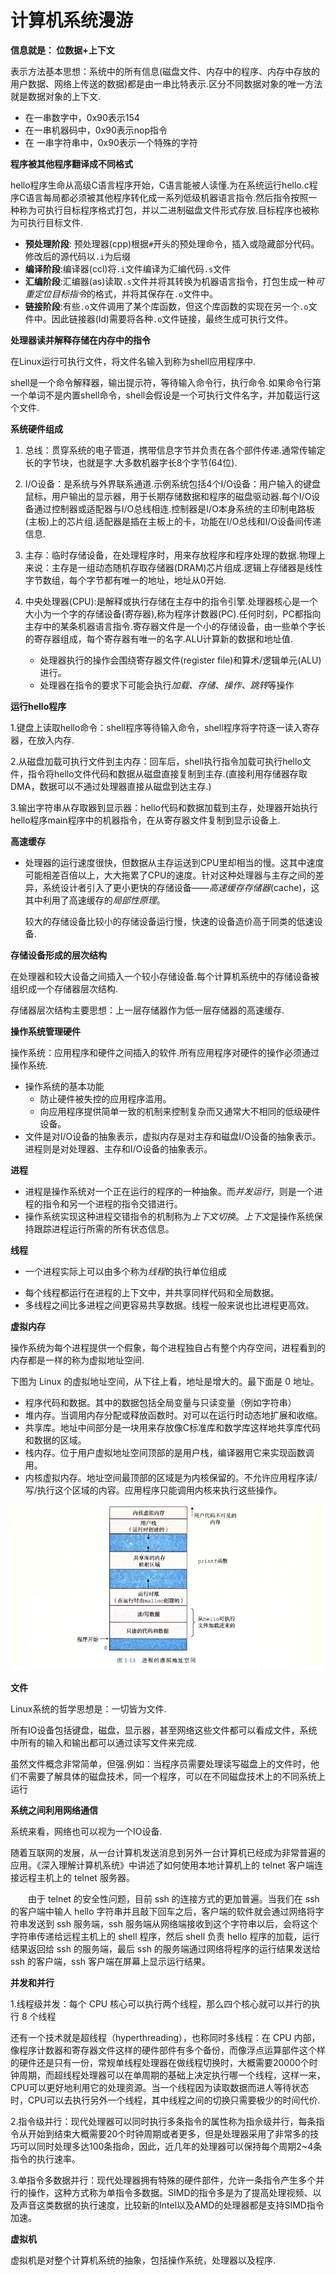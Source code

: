 # 计算机系统漫游

**信息就是： 位数据+上下文**

表示方法基本思想：系统中的所有信息(磁盘文件、内存中的程序、内存中存放的用户数据、网络上传送的数据)都是由一串比特表示.区分不同数据对象的唯一方法就是数据对象的上下文.

- 在一串数字中，0x90表示154
- 在一串机器码中，0x90表示nop指令
- 在 一串字符串中，0x90表示一个特殊的字符

**程序被其他程序翻译成不同格式**

hello程序生命从高级C语言程序开始，C语言能被人读懂.为在系统运行hello.c程序C语言每局都必须被其他程序转化成一系列低级机器语言指令.然后指令按照一种称为可执行目标程序格式打包，并以二进制磁盘文件形式存放.目标程序也被称为可执行目标文件.

- **预处理阶段**: 预处理器(cpp)根据`#`开头的预处理命令，插入或隐藏部分代码。修改后的源代码以`.i`为后缀
- **编译阶段**:编译器(ccl)将`.i`文件编译为汇编代码`.s`文件
- **汇编阶段**:汇编器(as)读取`.s`文件并将其转换为机器语言指令，打包生成一种*可重定位目标指令*的格式，并将其保存在`.o`文件中。
- **链接阶段**:有些`.o`文件调用了某个库函数，但这个库函数的实现在另一个`.o`文件中。因此链接器(ld)需要将各种`.o`文件链接，最终生成可执行文件。

**处理器读并解释存储在内存中的指令**

在Linux运行可执行文件，将文件名输入到称为shell应用程序中.

shell是一个命令解释器，输出提示符，等待输入命令行，执行命令.如果命令行第一个单词不是内置shell命令，shell会假设是一个可执行文件名字，并加载运行这个文件.

**系统硬件组成**

1. 总线：贯穿系统的电子管道，携带信息字节并负责在各个部件传递.通常传输定长的字节块，也就是字.大多数机器字长8个字节(64位).

2. I/O设备：是系统与外界联系通道.示例系统包括4个I/O设备：用户输入的键盘鼠标，用户输出的显示器，用于长期存储数据和程序的磁盘驱动器.每个I/O设备通过控制器或适配器与I/O总线相连.控制器是I/O本身系统的主印制电路板(主板)上的芯片组.适配器是插在主板上的卡，功能在I/O总线和I/O设备间传递信息.

3. 主存：临时存储设备，在处理程序时，用来存放程序和程序处理的数据.物理上来说：主存是一组动态随机存取存储器(DRAM)芯片组成.逻辑上存储器是线性字节数组，每个字节都有唯一的地址，地址从0开始.
4. 中央处理器(CPU):是解释或执行存储在主存中的指令引擎.处理器核心是一个大小为一个字的存储设备(寄存器),称为程序计数器(PC).任何时刻，PC都指向主存中的某条机器语言指令.寄存器文件是一个小的存储设备，由一些单个字长的寄存器组成，每个寄存器有唯一的名字.ALU计算新的数据和地址值.
   - 处理器执行的操作会围绕寄存器文件(register file)和算术/逻辑单元(ALU)进行。
   - 处理器在指令的要求下可能会执行*加载、存储、操作、跳转*等操作

**运行hello程序**

1.键盘上读取hello命令：shell程序等待输入命令，shell程序将字符逐一读入寄存器，在放入内存.

2.从磁盘加载可执行文件到主内存：回车后，shell执行指令加载可执行hello文件，指令将hello文件代码和数据从磁盘直接复制到主存.(直接利用存储器存取DMA，数据可以不通过处理器直接从磁盘到达主存.)

3.输出字符串从存取器到显示器：hello代码和数据加载到主存，处理器开始执行hello程序main程序中的机器指令，在从寄存器文件复制到显示设备上.

**高速缓存**

- 处理器的运行速度很快，但数据从主存运送到CPU里却相当的慢。这其中速度可能相差百倍以上，大大拖累了CPU的速度。针对这种处理器与主存之间的差异，系统设计者引入了更小更快的存储设备——*高速缓存存储器*(cache)，这其中利用了高速缓存的*局部性原理*。

  较大的存储设备比较小的存储设备运行慢，快速的设备造价高于同类的低速设备.

**存储设备形成的层次结构**

在处理器和较大设备之间插入一个较小存储设备.每个计算机系统中的存储设备被组织成一个存储器层次结构.

存储器层次结构主要思想：上一层存储器作为低一层存储器的高速缓存.

**操作系统管理硬件**

操作系统：应用程序和硬件之间插入的软件.所有应用程序对硬件的操作必须通过操作系统.

- 操作系统的基本功能
  - 防止硬件被失控的应用程序滥用。
  - 向应用程序提供简单一致的机制来控制复杂而又通常大不相同的低级硬件设备。
- 文件是对I/O设备的抽象表示，虚拟内存是对主存和磁盘I/O设备的抽象表示。进程则是对处理器、主存和I/O设备的抽象表示。

**进程**

- 进程是操作系统对一个正在运行的程序的一种抽象。而*并发运行*，则是一个进程的指令和另一个进程的指令交错进行。
- 操作系统实现这种进程交错指令的机制称为*上下文切换*。*上下文*是操作系统保持跟踪进程运行所需的所有状态信息。

**线程**

+ 一个进程实际上可以由多个称为*线程*的执行单位组成

- 每个线程都运行在进程的上下文中，并共享同样代码和全局数据。
- 多线程之间比多进程之间更容易共享数据。线程一般来说也比进程更高效。

**虚拟内存**

操作系统为每个进程提供一个假象，每个进程独自占有整个内存空间，进程看到的内存都是一样的称为虚拟地址空间.

下图为 Linux 的虚拟地址空间，从下往上看，地址是增大的。最下面是 0 地址。

- 程序代码和数据。其中的数据包括全局变量与只读变量（例如字符串）
- 堆内存。当调用内存分配或释放函数时。对可以在运行时动态地扩展和收缩。
- 共享库。地址中间部分是一块用来存放像C标准库和数学库这样地共享库代码和数据的区域。
- 栈内存。位于用户虚拟地址空间顶部的是用户栈，编译器用它来实现函数调用。
- 内核虚拟内存。地址空间最顶部的区域是为内核保留的。不允许应用程序读/写/执行这个区域的内容。应用程序只能调用内核来执行这些操作。

![image-20220127174040743](screenshot/image-20220127174040743.png)

**文件**

Linux系统的哲学思想是：一切皆为文件.

所有IO设备包括键盘，磁盘，显示器，甚至网络这些文件都可以看成文件，系统中所有的输入和输出都可以通过读写文件来完成.

虽然文件概念非常简单，但强.例如︰当程序员需要处理读写磁盘上的文件时，他们不需要了解具体的磁盘技术，同一个程序，可以在不同磁盘技术上的不同系统上运行

**系统之间利用网络通信**

系统来看，网络也可以视为一个IO设备.

随着互联网的发展，从一台计算机发送消息到另外一台计算机已经成为非常普遍的应用。《深入理解计算机系统》中讲述了如何使用本地计算机上的 telnet 客户端连接远程主机上的 telnet 服务器。

  由于 telnet 的安全性问题，目前 ssh 的连接方式的更加普遍。当我们在 ssh 的客户端中输人 hello 字符串并且敲下回车之后，客户端的软件就会通过网络将字符串发送到 ssh 服务端，ssh 服务端从网络端接收到这个字符串以后，会将这个字符串传递给远程主机上的 shell 程序，然后 shell 负责 hello 程序的加载，运行结果返回给 ssh 的服务端，最后 ssh 的服务端通过网络将程序的运行结果发送给 ssh 的客户端，ssh 客户端在屏幕上显示运行结果。

**并发和并行**

1.线程级并发：每个 CPU 核心可以执行两个线程，那么四个核心就可以并行的执行 8 个线程

还有一个技术就是超线程（hyperthreading），也称同时多线程：在 CPU 内部，像程序计数器和寄存器文件这样的硬件部件有多个备份，而像浮点运算部件这个样的硬件还是只有一份，常规单线程处理器在做线程切换时，大概需要20000个时钟周期，而超线程处理器可以在单周期的基础上决定执行哪一个线程，这样一来，CPU可以更好地利用它的处理资源。当一个线程因为读取数据而进人等待状态时，CPU可以去执行另外一个线程，其中线程之间的切换只需要极少的时间代价.

2.指令级并行：现代处理器可以同时执行多条指令的属性称为指佘级并行，每条指令从开始到结束大概需要20个时钟周期或者更多，但是处理器采用了非常多的技巧可以同时处理多达100条指命，因此，近几年的处理器可以保持每个周期2~4条指令的执行速率。

3.单指令多数据并行：现代处理器拥有特殊的硬件部件，允许一条指令产生多个并行的操作，这种方式称为单指令多数据。SIMD的指令多是为了提高处理视频、以及声音这类数据的执行速度，比较新的Intel以及AMD的处理器都是支持SIMD指令加速。


**虚拟机**

虚拟机是对整个计算机系统的抽象，包括操作系统，处理器以及程序.

